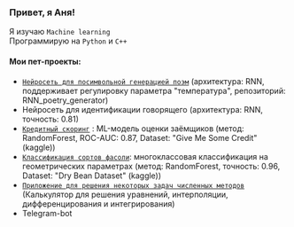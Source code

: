 ### Привет, я Аня!
Я изучаю `Machine learning`  
Программирую на `Python` и `C++`

#### Мои пет-проекты:

- [`Нейросеть для посимвольной генерацией поэм`](https://github.com/st107958/dry_beans_classification) (архитектура: RNN, поддерживает регулировку параметра "температура",  репозиторий: RNN_poetry_generator)
- Нейросеть для идентификации говорящего (архитектура: RNN, точность: 0.81)  
- [`Кредитный скоринг`](https://github.com/st107958/credit_scoring) : ML-модель оценки заёмщиков (метод: RandomForest, ROC-AUC: 0.87, Dataset: "Give Me Some Credit" (kaggle))  
- [`Классификация сортов фасоли`](https://github.com/st107958/dry_beans_classification): многоклассовая классификация на геометрических параметрах (метод: RandomForest, точность: 0.96, Dataset: "Dry Bean Dataset" (kaggle))
- [`Приложение для решения некоторых задач численных методов`](https://github.com/st107958/dry_beans_classification) (Калькулятор для решения уравнений, интерполяции, дифференцирования и интегрирования)  
- Telegram-bot


